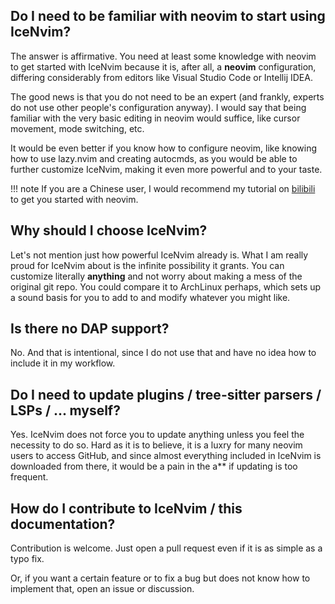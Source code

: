 ## Do I need to be familiar with neovim to start using IceNvim?

The answer is affirmative. You need at least some knowledge with neovim to get started with IceNvim because it is, after all, a **neovim** configuration, differing considerably from editors like Visual Studio Code or Intellij IDEA.

The good news is that you do not need to be an expert (and frankly, experts do not use other people's configuration anyway). I would say that being familiar with the very basic editing in neovim would suffice, like cursor movement, mode switching, etc.

It would be even better if you know how to configure neovim, like knowing how to use lazy.nvim and creating autocmds, as you would be able to further customize IceNvim, making it even more powerful and to your taste.

!!! note
    If you are a Chinese user, I would recommend my tutorial on [bilibili](https://www.bilibili.com/video/BV1N6ZRY7Etj/) to get you started with neovim.

## Why should I choose IceNvim?

Let's not mention just how powerful IceNvim already is. What I am really proud for IceNvim about is the infinite possibility it grants. You can customize literally **anything** and not worry about making a mess of the original git repo. You could compare it to ArchLinux perhaps, which sets up a sound basis for you to add to and modify whatever you might like.

## Is there no DAP support?

No. And that is intentional, since I do not use that and have no idea how to include it in my workflow.

## Do I need to update plugins / tree-sitter parsers / LSPs / ... myself?

Yes. IceNvim does not force you to update anything unless you feel the necessity to do so. Hard as it is to believe, it is a luxry for many neovim users to access GitHub, and since almost everything included in IceNvim is downloaded from there, it would be a pain in the a** if updating is too frequent.

## How do I contribute to IceNvim / this documentation?

Contribution is welcome. Just open a pull request even if it is as simple as a typo fix.

Or, if you want a certain feature or to fix a bug but does not know how to implement that, open an issue or discussion.
